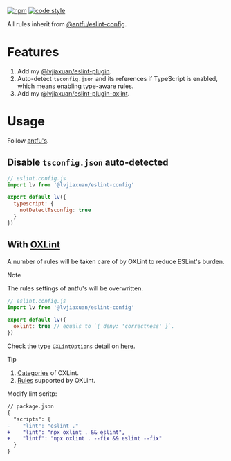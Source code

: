 [![npm](https://img.shields.io/npm/v/@lvjiaxuan/eslint-config)](https://www.npmjs.com/package/@lvjiaxuan/eslint-config)
[![code style](https://antfu.me/badge-code-style.svg)](https://github.com/antfu/eslint-config)

All rules inherit from [@antfu/eslint-config](https://github.com/antfu/eslint-config).

# Features
1. Add my [@lvjiaxuan/eslint-plugin](https://github.com/lvjiaxuan/eslint-config/blob/main/packages/eslint-plugin/src/index.ts).
2. Auto-detect `tsconfig.json` and its references if TypeScript is enabled, which means enabling type-aware rules.
3. Add my [@lvjiaxuan/eslint-plugin-oxlint](https://github.com/lvjiaxuan/eslint-config/tree/main/packages/eslint-plugin-oxlint/src/index.ts).

# Usage

Follow [antfu's](https://github.com/antfu/eslint-config).

## Disable `tsconfig.json` auto-detected

```js
// eslint.config.js
import lv from '@lvjiaxuan/eslint-config'

export default lv({
  typescript: {
    notDetectTsconfig: true
  }
})
```

## With [OXLint](https://github.com/oxc-project/oxc#-linter)

A number of rules will be taken care of by OXLint to reduce ESLint's burden.

> [!NOTE]
> The rules settings of antfu's will be overwritten.

```js
// eslint.config.js
import lv from '@lvjiaxuan/eslint-config'

export default lv({
  oxlint: true // equals to `{ deny: 'correctness' }`.
})
```

Check the type `OXLintOptions` detail on [here](https://github.com/lvjiaxuan/eslint-config/blob/ae297bee80f81b6ecc2a755bd5ec87f2b52f6e2b/packages/eslint-config/src/types.ts#L13).

> [!Tip]
> 1. [Categories](https://github.com/oxc-project/oxc/blob/main/crates/oxc_linter/src/rule.rs#L35) of OXLint.
> 2. [Rules](https://github.com/oxc-project/oxc/tree/main/crates/oxc_linter/src/rules) supported by OXLint.

Modify lint scritp:
<!-- eslint-skip -->
```diff
// package.json
{
  "scripts": {
-    "lint": "eslint ."
+    "lint": "npx oxlint . && eslint",
+    "lintf": "npx oxlint . --fix && eslint --fix"
  }
}
```
